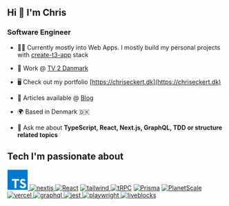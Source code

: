 <h2>Hi 👋 I'm Chris</h2>
<h3>Software Engineer</h3>

- 👨‍💻 Currently mostly into Web Apps. I mostly build my personal projects with [create-t3-app](https://github.com/t3-oss/create-t3-app) stack
- 💼 Work @ [TV 2 Danmark](https://tv2.dk/)
- 🖥️ Check out my portfolio [https://chriseckert.dk](https://chriseckert.dk)
- 📝 Articles available @ [Blog](https://chriseckert.dk/blog)
- 🌍 Based in Denmark 🇩🇰

- 💬 Ask me about **TypeScript, React, Next.js, GraphQL, TDD or structure related topics**   

<!-- ![Chirs' GitHub stats](https://github-readme-stats.vercel.app/api?username=iamchrisjp&show_icons=true&hide=&count_private=true&title_color=0891b2&text_color=e4e4e7&icon_color=0891b2&bg_color=3f3f46&hide_border=true&show_icons=true) -->

<h2 align="left">Tech I'm passionate about</h2>
<p align="left"> 
  <!-- TypeScript -->
  <a href="https://www.typescriptlang.org/" target="_blank" rel="noreferrer"> <img src="https://raw.githubusercontent.com/devicons/devicon/master/icons/typescript/typescript-original.svg" alt="typescript" width="48" height="48"/> </a>
  <!-- Next.js -->
  <a href="https://nextjs.org/" target="_blank" rel="noreferrer"> <img src="https://nextjs.org/static/favicon/favicon-32x32.png" alt="nextjs" width="48" height="48"/> </a>
  <!-- React -->
  <a href="https://www.reactjs.org"><img src="https://raw.githubusercontent.com/danielcranney/readme-generator/main/public/icons/skills/react-colored.svg" width="48" height="48" alt="React" /></a>
  <!-- Tailwind -->
  <a href="https://tailwindcss.com/" target="_blank" rel="noreferrer"> <img src="https://www.vectorlogo.zone/logos/tailwindcss/tailwindcss-icon.svg" alt="tailwind" width="48" height="48"/> </a>
  <!-- tRPC -->
  <a href="https://trpc.io"><img src="https://avatars.githubusercontent.com/u/78011399?s=200&v=4" width="48" height="48" alt="tRPC"/></a>
  <!-- Prisma -->
  <a href="https://prisma.io"><img src="https://www.prisma.io/images/favicon-32x32.png" width="48" height="48" alt="Prisma" /></a>
  <!-- PlanetScale -->
  <a href="https://planetscale.com"><img src="https://avatars.githubusercontent.com/u/35612527?s=200&v=4" width="48" height="48" alt="PlanetScale" /></a>
  <!-- Vercel -->
  <a href="https://vercel.com/" target="_blank" rel="noreferrer"> <img src="https://assets.vercel.com/image/upload/front/favicon/vercel/60x60.png" alt="vercel" width="48" height="48"/> </a>
  <!-- GraphQL -->
  <a href="https://graphql.org" target="_blank" rel="noreferrer"> <img src="https://www.vectorlogo.zone/logos/graphql/graphql-icon.svg" alt="graphql" width="48" height="48"/> </a> 
  <!-- Jest -->
  <a href="https://jestjs.io" target="_blank" rel="noreferrer"> <img src="https://www.vectorlogo.zone/logos/jestjsio/jestjsio-icon.svg" alt="jest" width="48" height="48"/> </a> 
  <!-- Playwright -->
  <a href="https://playwright.dev" target="_blank" rel="noreferrer"> <img src="https://playwright.dev/img/playwright-logo.svg" alt="playwright" width="48" height="48"/> </a> 
  <!-- Liveblocks -->
  <a href="https://liveblocks.io/" target="_blank" rel="noreferrer"> <img src="https://liveblocks.io/apple-touch-icon.png" alt="liveblocks" width="48" height="48"/> </a> 
</p>
